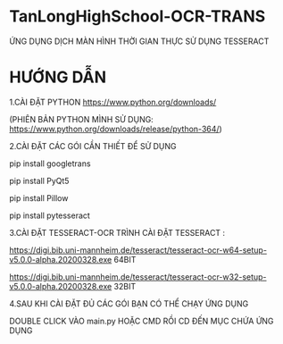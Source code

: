 # TanLongHighSchool-OCR-TRANS
ỨNG DỤNG DỊCH MÀN HÌNH THỜI GIAN THỰC SỬ DỤNG TESSERACT
# HƯỚNG DẪN
1.CÀI ĐẶT PYTHON
  https://www.python.org/downloads/
  
  (PHIÊN BẢN PYTHON MÌNH SỬ DỤNG: https://www.python.org/downloads/release/python-364/)
  
2.CÀI ĐẶT CÁC GÓI CẦN THIẾT ĐỂ SỬ DỤNG 

  pip install googletrans 
  
  pip install PyQt5
  
  pip install Pillow
  
  pip install pytesseract
  
3.CÀI ĐẶT TESSERACT-OCR 
  TRÌNH CÀI ĐẶT TESSERACT :
  
  https://digi.bib.uni-mannheim.de/tesseract/tesseract-ocr-w64-setup-v5.0.0-alpha.20200328.exe 64BIT
  
  https://digi.bib.uni-mannheim.de/tesseract/tesseract-ocr-w32-setup-v5.0.0-alpha.20200328.exe 32BIT
  
 4.SAU KHI CÀI ĐẶT ĐỦ CÁC GÓI BẠN CÓ THỂ CHẠY ỨNG DỤNG
 
   DOUBLE CLICK VÀO main.py HOẶC CMD RỒI CD ĐẾN MỤC CHỨA ỨNG DỤNG
